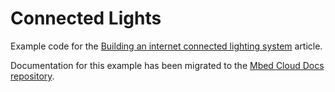 # Connected Lights

Example code for the [Building an internet connected lighting system](https://www.pelion.com/docs/device-management/current/connecting/connected-lights.html) article.

Documentation for this example has been migrated to the [Mbed Cloud Docs repository](https://github.com/ARMmbed/mbed_Cloud_Docs/tree/working/Docs/connecting/tutorials/connected_lights).
